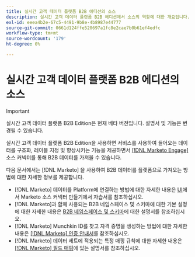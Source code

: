 ```yaml
---
title: 실시간 고객 데이터 플랫폼 B2B 에디션의 소스
description: 실시간 고객 데이터 플랫폼 B2B 에디션에서 소스의 역할에 대한 개요입니다.
exl-id: eeea4b2e-67c5-4491-9b8e-4b8987e44777
source-git-commit: 0661d124ffe520697a1fc8e2cae7b0b61ef4edfc
workflow-type: tm+mt
source-wordcount: '179'
ht-degree: 0%

---
```


# 실시간 고객 데이터 플랫폼 B2B 에디션의 소스

>[!IMPORTANT]
>
>실시간 고객 데이터 플랫폼 B2B Edition은 현재 베타 버전입니다. 설명서 및 기능은 변경될 수 있습니다.

실시간 고객 데이터 플랫폼 B2B Edition을 사용하면 서비스를 사용하여 들어오는 데이터를 구조화, 레이블 지정 및 향상시키는 기능을 제공하면서 [[!DNL Marketo Engage]](../../sources/connectors/adobe-applications/marketo/marketo.md) 소스 커넥터를 통해 B2B 데이터를 가져올 수 있습니다.

다음 문서에서는 [!DNL Marketo] 을 사용하여 B2B 데이터를 플랫폼으로 가져오는 방법에 대한 자세한 정보를 제공합니다.

* [!DNL Marketo] 데이터를 Platform에 연결하는 방법에 대한 자세한 내용은 [UI](../../sources/tutorials/ui/create/adobe-applications/marketo.md)에서 Marketo 소스 커넥터 만들기에서 자습서를 참조하십시오.
* [!DNL Marketo]과 함께 사용되는 B2B 네임스페이스 및 스키마에 대한 기본 설정에 대한 자세한 내용은 [B2B 네임스페이스 및 스키마](../../sources/connectors/adobe-applications/marketo/marketo-namespaces.md)에 대한 설명서를 참조하십시오.
* [!DNL Marketo] Munchkin ID를 찾고 자격 증명을 생성하는 방법에 대한 자세한 내용은 [[!DNL Marketo] 인증 안내서](../../sources/connectors/adobe-applications/marketo/marketo-auth.md)를 참조하십시오.
* [!DNL Marketo] 데이터 세트에 적용되는 특정 매핑 규칙에 대한 자세한 내용은 [[!DNL Marketo] 필드 매핑](../../sources/connectors/adobe-applications//mapping/marketo.md)에 있는 설명서를 참조하십시오.
